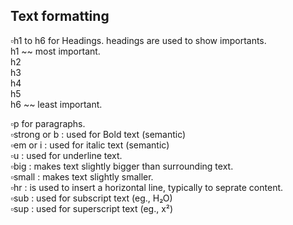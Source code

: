## Text formatting  
  
▫️h1 to h6 for Headings. headings are used to show importants.  
    h1 ~~ most important.  
    h2  
    h3  
    h4  
    h5  
    h6 ~~ least important.  
  
▫️p for paragraphs.  
▫️strong or b : used for Bold text (semantic)  
▫️em or i : used for italic text (semantic)  
▫️u : used for underline text.  
▫️big : makes text slightly bigger than surrounding text.  
▫️small : makes text slightly smaller.  
▫️hr : is used to insert a horizontal line, typically to seprate content.  
▫️sub : used for subscript text (eg., H₂O)  
▫️sup : used for superscript text (eg., x²)